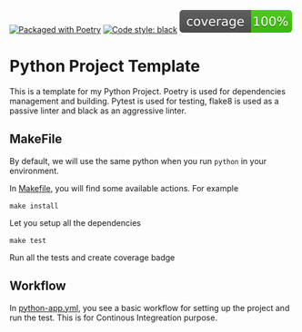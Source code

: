 [![Packaged with Poetry](https://img.shields.io/badge/packaging-poetry-cyan.svg)](https://python-poetry.org/)
[![Code style: black](https://img.shields.io/badge/code%20style-black-000000.svg)](https://github.com/psf/black)
![Coverage](res/coverage.svg)

# Python Project Template

This is a template for my Python Project. Poetry is used for dependencies management and building. Pytest is used for testing, flake8 is used as a passive linter and black as an aggressive linter.

## MakeFile
By default, we will use the same python when you run `python` in your environment.

In [Makefile](Makefile), you will find some available actions.  For example
```
make install
```
Let you setup all the dependencies
```
make test
```
Run all the tests and create coverage badge

## Workflow

In [python-app.yml](.github/workflows/python-app.yml), you see a basic workflow for setting up the project and run the test. This is for Continous Integreation purpose.